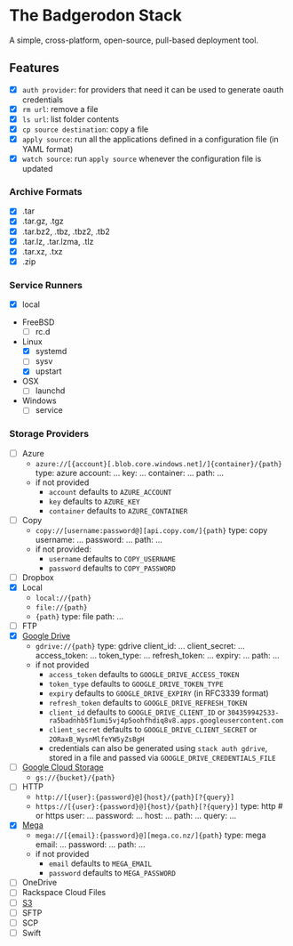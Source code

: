 # The Badgerodon Stack
A simple, cross-platform, open-source, pull-based deployment tool.

## Features
- [x] `auth provider`: for providers that need it can be used to generate oauth credentials
- [x] `rm url`: remove a file
- [x] `ls url`: list folder contents
- [x] `cp source destination`: copy a file
- [x] `apply source`: run all the applications defined in a configuration file (in YAML format)
- [x] `watch source`: run `apply source` whenever the configuration file is updated

### Archive Formats
- [x] .tar
- [x] .tar.gz, .tgz
- [x] .tar.bz2, .tbz, .tbz2, .tb2
- [x] .tar.lz, .tar.lzma, .tlz
- [x] .tar.xz, .txz
- [x] .zip

### Service Runners
- [x] local
- FreeBSD
  - [ ] rc.d
- Linux
  - [x] systemd
  - [ ] sysv
  - [x] upstart
- OSX
  - [ ] launchd
- Windows
  - [ ] service

### Storage Providers
- [ ] Azure
  - `azure://[{account}[.blob.core.windows.net]/]{container}/{path}`
        type: azure
        account: ...
        key: ...
        container: ...
        path: ...
  - if not provided
    - `account` defaults to `AZURE_ACCOUNT`
    - `key` defaults to `AZURE_KEY`
    - `container` defaults to `AZURE_CONTAINER`
- [ ] Copy
  - `copy://[username:password@][api.copy.com/]{path}`
        type: copy
        username: ...
        password: ...
        path: ...
  - if not provided:
    - `username` defaults to `COPY_USERNAME`
    - `password` defaults to `COPY_PASSWORD`
- [ ] Dropbox
- [x] Local
  - `local://{path}`
  - `file://{path}`
  - `{path}`
        type: file
        path: ...
- [ ] FTP
- [x] [Google Drive](https://www.google.com/drive/)
  - `gdrive://{path}`
        type: gdrive
        client_id: ...
        client_secret: ...
        access_token: ...
        token_type: ...
        refresh_token: ...
        expiry: ...
        path: ...
  - if not provided
    - `access_token` defaults to `GOOGLE_DRIVE_ACCESS_TOKEN`
    - `token_type` defaults to `GOOGLE_DRIVE_TOKEN_TYPE`
    - `expiry` defaults to `GOOGLE_DRIVE_EXPIRY` (in RFC3339 format)
    - `refresh_token` defaults to `GOOGLE_DRIVE_REFRESH_TOKEN`
    - `client_id` defaults to `GOOGLE_DRIVE_CLIENT_ID` or `304359942533-ra5badnhb5f1umi5vj4p5oohfhdiq8v8.apps.googleusercontent.com`
    - `client_secret` defaults to `GOOGLE_DRIVE_CLIENT_SECRET` or `2ORaxB_WysnMlfeYW5yZsBgH`
    - credentials can also be generated using `stack auth gdrive`, stored in a file and passed via `GOOGLE_DRIVE_CREDENTIALS_FILE`
- [ ] [Google Cloud Storage](https://cloud.google.com/storage/)
  - `gs://{bucket}/{path}`
- [ ] HTTP
  - `http://[{user}:{password}@]{host}/{path}[?{query}]`
  - `https://[{user}:{password}@]{host}/{path}[?{query}]`
        type: http    # or https
        user: ...
        password: ...
        host: ...
        path: ...
        query: ...
- [x] [Mega](https://mega.co.nz)
  - `mega://[{email}:{password}@][mega.co.nz/]{path}`
        type: mega
        email: ...
        password: ...
        path: ...
  - if not provided
    - `email` defaults to `MEGA_EMAIL`
    - `password` defaults to `MEGA_PASSWORD`
- [ ] OneDrive
- [ ] Rackspace Cloud Files
- [ ] [S3](http://aws.amazon.com/s3/)
- [ ] SFTP
- [ ] SCP
- [ ] Swift
